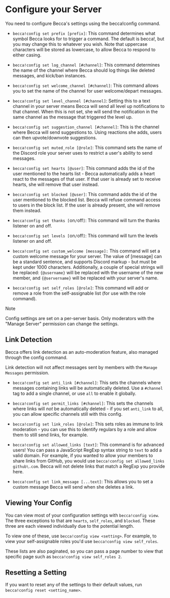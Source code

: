 # Configure your Server

You need to configure Becca's settings using the becca!config command.

- `becca!config set prefix [prefix]`: This command determines what symbol Becca looks for to trigger a command. The default is becca!, but you may change this to whatever you wish. Note that uppercase characters will be stored as lowercase, to allow Becca to respond to either casing.

- `becca!config set log_channel [#channel]`: This command determines the name of the channel where Becca should log things like deleted messages, and kick/ban instances.

- `becca!config set welcome_channel [#channel]`: This command allows you to set the name of the channel for user welcome/depart messages.

- `becca!config set level_channel [#channel]`: Setting this to a text channel in your server means Becca will send all level up notifications to that channel. When this is not set, she will send the notification in the same channel as the message that triggered the level up.

- `becca!config set suggestion_channel [#channel]`: This is the channel where Becca will send suggestions to. Using reactions she adds, users can then upvote/downvote suggestions.

- `becca!config set muted_role [@role]`: This command sets the name of the Discord role your server uses to restrict a user's ability to send messages.

- `becca!config set hearts [@user]`: This command adds the id of the user mentioned to the hearts list - Becca automatically adds a heart react to the messages of that user. If that user is already set to receive hearts, she will remove that user instead.

- `becca!config set blocked [@user]`: This command adds the id of the user mentioned to the blocked list. Becca will refuse command access to users in the block list. If the user is already present, she will remove them instead.

- `becca!config set thanks [`on`/`off`]`: This command will turn the thanks listener on and off.

- `becca!config set levels [`on`/`off`]`: This command will turn the levels listener on and off.

- `becca!config set custom_welcome [message]:` This command will set a custom welcome message for your server. The value of [message] can be a standard sentence, and supports Discord markup - but must be kept under 1000 characters. Additionally, a couple of special strings will be replaced: `{@username}` will be replaced with the username of the new member, and `{@servername}` will be replaced with your server's name.

- `becca!config set self_roles [@role]`: This command will add or remove a role from the self-assignable list (for use with the role command).

> [!NOTE]
> Config settings are set on a per-server basis. Only moderators with the "Manage Server" permission can change the settings.

## Link Detection

Becca offers link detection as an auto-moderation feature, also managed through the config command.

Link detection will not affect messages sent by members with the `Manage Messages` permission.

- `becca!config set anti_link [#channel]`: This sets the channels where messages containing links will be automatically deleted. Use a `#channel` tag to add a single channel, or use `all` to enable it globally.

- `becca!config set permit_links [#channel]`: This sets the channels where links will *not* be automatically deleted - if you set `anti_link` to all, you can allow specific channels still with this config.

- `becca!config set link_roles [@role]`: This sets roles as immune to link moderation - you can use this to identify regulars by a role and allow them to still send links, for example.

- `becca!config set allowed_links [text]`: This command is for advanced users! You can pass a JavaScript RegExp syntax string to `text` to add a valid domain. For example, if you wanted to allow your members to share links from GitHub, you would use `becca!config set allowed_links github\.com`. Becca will not delete links that match a RegExp you provide here.

- `becca!config set link_message [...text]`: This allows you to set a custom message Becca will send when she deletes a link.

## Viewing Your Config

You can view most of your configuration settings with `becca!config view`. The three exceptions to that are `hearts`, `self_roles`, and `blocked`. These three are each viewed individually due to the potential length.

To view one of these, use `becca!config view <setting>`. For example, to view your self-assignable roles you'd use `becca!config view self_roles`.

These lists are also paginated, so you can pass a page number to view that specific page such as `becca!config view self_roles 2`.

## Resetting a Setting

If you want to reset any of the settings to their default values, run `becca!config reset <setting_name>`.
